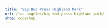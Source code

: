 ```yaml
---
title: "Big Bud Press Highland Park"
url: /los-angeles/big-bud-press-highland-park/
shop: copyshop
---
```

